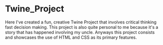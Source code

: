 # Twine_Project
Here I've created a fun, creative Twine Project that involves critical thinking fast decision making. This project is 
also quite personal to me because it's a story that has happened involving my uncle. Anyways this project consists and 
showcases the use of HTML and CSS as its primary features.
